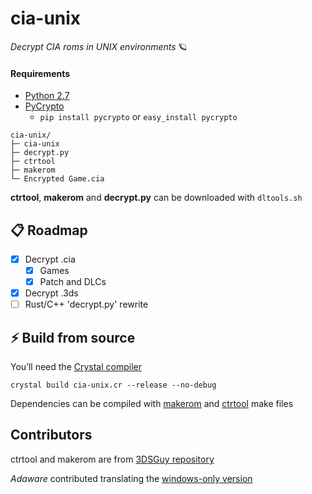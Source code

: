 # cia-unix

*Decrypt CIA roms in UNIX environments* 🪐

#### Requirements
* [Python 2.7](https://www.python.org/downloads/release/python-2718/)
* [PyCrypto](https://pypi.org/project/pycrypto/) 
  * `pip install pycrypto` or `easy_install pycrypto`

```
cia-unix/
├─ cia-unix
├─ decrypt.py
├─ ctrtool
├─ makerom
└─ Encrypted Game.cia
```
**ctrtool**, **makerom** and **decrypt.py** can be downloaded with `dltools.sh`

## 📋 Roadmap
- [x] Decrypt .cia
  - [x] Games
  - [x] Patch and DLCs
- [x] Decrypt .3ds
- [ ] Rust/C++ 'decrypt.py' rewrite

## ⚡️ Build from source
You’ll need the [Crystal compiler](https://crystal-lang.org/install/)

```
crystal build cia-unix.cr --release --no-debug
```

Dependencies can be compiled with [makerom](https://github.com/3DSGuy/Project_CTR/tree/master/makerom) and [ctrtool](https://github.com/3DSGuy/Project_CTR/tree/master/ctrtool) make files

## Contributors
ctrtool and makerom are from [3DSGuy repository](https://github.com/3DSGuy/Project_CTR)

*Adaware* contributed translating the [windows-only version](https://github.com/matiffeder/3DS-stuff/blob/master/Batch%20CIA%203DS%20Decryptor.bat)
